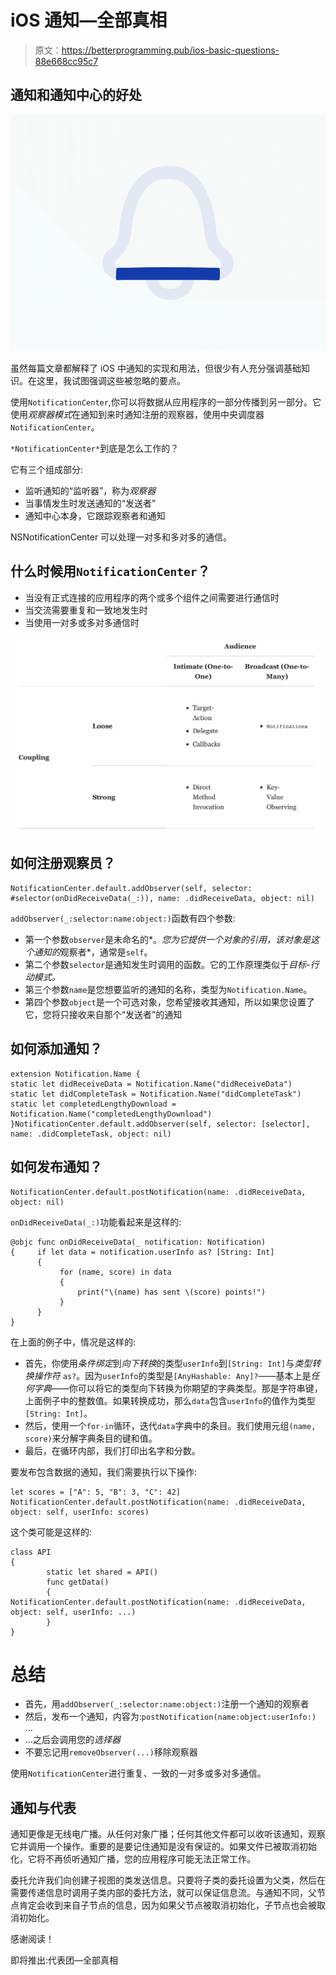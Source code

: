 # iOS 通知—全部真相

> 原文：<https://betterprogramming.pub/ios-basic-questions-88e668cc95c7>

## 通知和通知中心的好处

![](img/456b86a0414f571022ab3c88ea344af2.png)

虽然每篇文章都解释了 iOS 中通知的实现和用法，但很少有人充分强调基础知识。在这里，我试图强调这些被忽略的要点。

使用`NotificationCenter`,你可以将数据从应用程序的一部分传播到另一部分。它使用*观察器模式*在通知到来时通知注册的观察器，使用中央调度器`NotificationCenter`。

`*NotificationCenter*`到底是怎么工作的？

它有三个组成部分:

*   监听通知的“监听器”，称为*观察器*
*   当事情发生时发送通知的“发送者”
*   通知中心本身，它跟踪观察者和通知

NSNotificationCenter 可以处理一对多和多对多的通信。

## 什么时候用`NotificationCenter`？

*   当没有正式连接的应用程序的两个或多个组件之间需要进行通信时
*   当交流需要重复和一致地发生时
*   当使用一对多或多对多通信时

![](img/0c93d796beea22d8f656167771e1c2e6.png)

## 如何注册观察员？

```
NotificationCenter.default.addObserver(self, selector: #selector(onDidReceiveData(_:)), name: .didReceiveData, object: nil)
```

`addObserver(_:selector:name:object:)`函数有四个参数:

*   第一个参数`observer`是未命名的*。*您为它提供一个对象的引用，该对象是这个通知的*观察者*，通常是`self`。
*   第二个参数`selector`是通知发生时调用的函数。它的工作原理类似于*目标-行动模式。*
*   第三个参数`name`是您想要监听的通知的名称，类型为`Notification.Name`。
*   第四个参数`object`是一个可选对象，您希望接收其通知，所以如果您设置了它，您将只接收来自那个“发送者”的通知

## 如何添加通知？

```
extension Notification.Name {     
static let didReceiveData = Notification.Name("didReceiveData")     static let didCompleteTask = Notification.Name("didCompleteTask")     static let completedLengthyDownload = Notification.Name("completedLengthyDownload") 
}NotificationCenter.default.addObserver(self, selector: [selector], name: .didCompleteTask, object: nil)
```

## 如何发布通知？

```
NotificationCenter.default.postNotification(name: .didReceiveData, object: nil)
```

`onDidReceiveData(_:)`功能看起来是这样的:

```
@objc func onDidReceiveData(_ notification: Notification)  
{     if let data = notification.userInfo as? [String: Int]     
      {         
           for (name, score) in data         
           {             
               print("\(name) has sent \(score) points!")         
           }     
      } 
} 
```

在上面的例子中，情况是这样的:

*   首先，你使用*条件绑定*到*向下转换*的类型`userInfo`到`[String: Int]`与*类型转换操作符* `as?`。因为`userInfo`的类型是`[AnyHashable: Any]?`——基本上是*任何字典*——你可以将它的类型向下转换为你期望的字典类型。那是字符串键，上面例子中的整数值。如果转换成功，那么`data`包含`userInfo`的值作为类型`[String: Int]`。
*   然后，使用一个`for-in`循环，迭代`data`字典中的条目。我们使用元组`(name, score)`来分解字典条目的键和值。
*   最后，在循环内部，我们打印出名字和分数。

要发布包含数据的通知，我们需要执行以下操作:

```
let scores = ["A": 5, "B": 3, "C": 42]  NotificationCenter.default.postNotification(name: .didReceiveData, object: self, userInfo: scores)
```

这个类可能是这样的:

```
class API  
{     
        static let shared = API()      
        func getData() 
        {                                    NotificationCenter.default.postNotification(name: .didReceiveData, object: self, userInfo: ...)       
        }
}
```

# **总结**

*   首先，用`addObserver(_:selector:name:object:)`注册一个通知的观察者
*   然后，发布一个通知，内容为:`postNotification(name:object:userInfo:)` …
*   …之后会调用您的*选择器*
*   不要忘记用`removeObserver(...)`移除观察器

使用`NotificationCenter`进行重复、一致的一对多或多对多通信。

## **通知与代表**

通知更像是无线电广播。从任何对象广播；任何其他文件都可以收听该通知，观察它并调用一个操作。重要的是要记住通知是没有保证的。如果文件已被取消初始化，它将不再侦听通知广播，您的应用程序可能无法正常工作。

委托允许我们向创建子视图的类发送信息。只要将子类的委托设置为父类，然后在需要传递信息时调用子类内部的委托方法，就可以保证信息流。与通知不同，父节点肯定会收到来自子节点的信息，因为如果父节点被取消初始化，子节点也会被取消初始化。

感谢阅读！

即将推出:代表团—全部真相